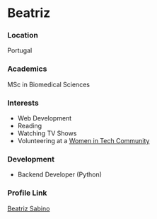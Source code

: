 # Beatriz

### Location

Portugal

### Academics

MSc in Biomedical Sciences

### Interests

- Web Development
- Reading
- Watching TV Shows
- Volunteering at a [Women in Tech Community](https://raparigasdocodigo.pt/)

### Development

- Backend Developer (Python)

### Profile Link

[Beatriz Sabino](https://github.com/beatriz-sabino)